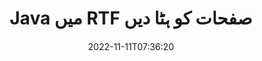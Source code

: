 ---
############################# Static ############################
layout: "auto-gen-merger"
date: 2022-11-11T07:36:20
draft: false
otherformats: vsdm vsdx vssm vssx vstm vstx vsx vtx xlam xls xlsb xlsm xlsx xlt xltm xltx

############################# Head ############################
head_title: "Java میں RTF صفحات کو ہٹا دیں"
head_description: "دستاویزات کے انضمام API کا استعمال کرتے ہوئے صفحات کی ترتیب کو الٹ کر Java میں RTF فائل سے ایک صفحہ یا صفحات کے مجموعہ کو ہٹا دیں یا حذف کریں۔"

############################# Header ############################
title: "Java میں RTF صفحات کو ہٹا دیں"
description: "RTF صفحات کو ہٹا دیں جن میں Java کوڈ کی چند سطریں ہیں۔"
bg_image: "https://cms.admin.containerize.com/templates/aspose/App_Themes/V3/images/bg/header1.png"
bg_overlay: false
button:
    enable: true
    icon: "fas fa-arrow-down"
    label: "مفت ٹرائل ڈاؤن لوڈ کریں۔"
    link: "https://downloads.groupdocs.com/merger/java"

############################# SubMenu ############################
submenu:
    enable: true

    left:
        img_alt: "GroupDocs.Merger for Java"
        image: "https://cms.admin.containerize.com/templates/groupdocs/images/product-logos/90x90-noborder/groupdocs-merger-java.png"
        product: "GroupDocs.Merger"
        platform: "Java"

    middle:
        button:

            # button loop
            - link: "https://apireference.groupdocs.com/merger/java"
              text: "API حوالہ"

            # button loop
            - link: "https://github.com/groupdocs-merger"
              text: "کوڈ کی مثالیں۔"

            # button loop
            - link: "https://products.groupdocs.app/merger/family"
              text: "لائیو ڈیمو"

            # button loop
            - link: "https://purchase.groupdocs.com/pricing/merger/java"
              text: "قیمتوں کا تعین"

    right:
        link_download: "https://downloads.groupdocs.com/merger"
        link_learn: "https://docs.groupdocs.com/merger/java"
        link_buy: "https://purchase.groupdocs.com"

############################# About ############################
about:
    enable: true
    title: "GroupDocs.Merger for Java API کے بارے میں"
    content: |
        [GroupDocs.Merger for Java](/ur/merger/java/) PDF، Microsoft Office (Word, Excel, PowerPoint) سمیت دستاویزات کے فارمیٹس کی ایک وسیع رینج کے درمیان محفوظ طریقے سے ضم اور تقسیم کرنے کا ایک آسان حل پیش کرتا ہے۔ ، OneNote)، OpenDocument، HTML، تصاویر اور بہت سے دوسرے Java ایپلیکیشنز کے اندر۔ کوڈ کی صرف چند سطریں جوڑ کر، دستاویزات کے کئی آپریشنز انجام دیں جیسے کہ منتقل، ہٹانا، گھمانا، تبادلہ کرنا، نکالنا یا دستاویزات کے اندر موجود صفحات کا رخ تبدیل کرنا۔ دستاویزات کو ضم کرنے والا API صفحہ پر دستاویز کے ڈھانچے، فارمیٹنگ اور مواد کا تجزیہ کرنے کے لیے دستاویز کے صفحات کو بطور تصویر دیکھنے کی حمایت کرتا ہے۔
        
        GroupDocs.Merger API کارپوریٹ حل کے لیے ایک صحیح انتخاب ہے جس کے لیے فائل صفحہ ہٹانے کی خصوصیات کی ضرورت ہے۔ یہ APIs تمام بڑے آپریٹنگ سسٹمز اور پلیٹ فارمز بشمول J2SE 7.0 (1.7), J2SE 8.0 (1.8), Java 10 پر اچھی طرح سے تعاون یافتہ ہیں۔

############################# Steps ############################
steps:
    enable: true
    title_left: "Java میں RTF فائل صفحات کو ہٹائیں"
    content_left: |
        [GroupDocs.Merger for Java](/ur/merger/java/) Java ڈویلپرز کے لیے ایک RTF کے اندر ایک یا متعدد مخصوص صفحات کو حذف کرنا آسان بناتا ہے۔ چند آسان اقدامات کو لاگو کرکے فائل کریں۔
        
        * ہٹانے کے لیے صفحہ نمبرز کے ساتھ **RemoveOptions** کو شروع کریں۔
        * **انضمام** کی نئی مثال بنائیں اور ماخذ دستاویز کا راستہ بطور کنسٹرکٹر پیرامیٹر پاس کریں۔
        * **RemovePages** کو کال کریں اور **RemoveOptions** آبجیکٹ پاس کریں۔
        * **محفوظ کریں** کو کال کریں اور نتیجے میں دستاویز کو محفوظ کرنے کے لیے فائل کا راستہ بتا دیں۔

    title_right: "سسٹم کے تقاضے"
    content_right: |
        GroupDocs.Merger for Java APIs تمام بڑے پلیٹ فارمز اور آپریٹنگ سسٹمز پر تعاون یافتہ ہیں۔ ذیل کے کوڈ پر عمل کرنے سے پہلے، براہ کرم یقینی بنائیں کہ آپ کے سسٹم پر درج ذیل شرائط انسٹال ہیں۔

        * آپریٹنگ سسٹمز: مائیکروسافٹ ونڈوز، لینکس، میک او ایس
        * ترقیاتی ماحول: NetBeans, IntelliJ IDEA, Eclipse
        * فریم ورکس: J2SE 7.0 (1.7), J2SE 8.0 (1.8), Java 10
        * GroupDocs.Merger for Java کا تازہ ترین ورژن [Maven](https://repository.groupdocs.com/webapp/#/artifacts/browse/tree/General/repo/com/groupdocs/groupdocs-merger) سے ڈاؤن لوڈ کریں۔
         
    code: |
     {{% merger/additional-styles %}}
     {{< merger/code-merger title="Java مثال کے کوڈ کا استعمال کرتے ہوئے RTF فائل کے صفحات کو کیسے ہٹایا جائے۔">}}

        ```java    
        // GroupDocs.Merger API کا استعمال کرتے ہوئے RTF فائل کے صفحات کو ہٹا دیں۔
        // منتخب صفحہ نمبروں کے ساتھ RemoveOptions کلاس شروع کریں۔
        RemoveOptions removeOptions = new RemoveOptions(new int[] { 3, 6 });

        // ان پٹ RTF دستاویز کے ساتھ فوری انضمام
        Merger merger = new Merger("input.rtf");

        // RemovePages طریقہ کو کال کریں اور اس پر RemoveOptions اعتراض پاس کریں۔
        merger.removePages(removeOptions);
    
        // آؤٹ پٹ دستاویز کو بچانے کے لیے سیو میتھڈ کو کال کریں اور مطلوبہ فائل پاتھ پاس کریں۔
        merger.save("output.rtf");
        ```
     {{< /merger/code-merger >}}

############################# Demos ############################
demos:
    enable: true
    title: "لائیو ڈیمو - آن لائن RTF صفحات کو ہٹا دیں۔"
    content: |
       [GroupDocs.Merger Live Demos](https://products.groupdocs.app/splitter/remove-pages/rtf) ویب سائٹ پر جا کر ابھی RTF فائل کے صفحات کو ہٹا دیں۔
       لائیو ڈیمو کے درج ذیل فوائد ہیں۔
        
############################# About Formats ############################
about_formats:
    enable: true

############################# More Formats ############################
more_formats:
    enable: true
    title: "دیگر دستاویزی شکلوں سے صفحات کو ہٹا دیں۔"
    content: |
        فائل فارمیٹس اور امیجز کے لیے Java دستاویزات کا انضمام اور تقسیم API۔ کچھ مشہور فائل فارمیٹس کو ہٹا دیں جیسا کہ ذیل میں بتایا گیا ہے۔

############################# Back to top ###############################
back_to_top:
    enable: true
---